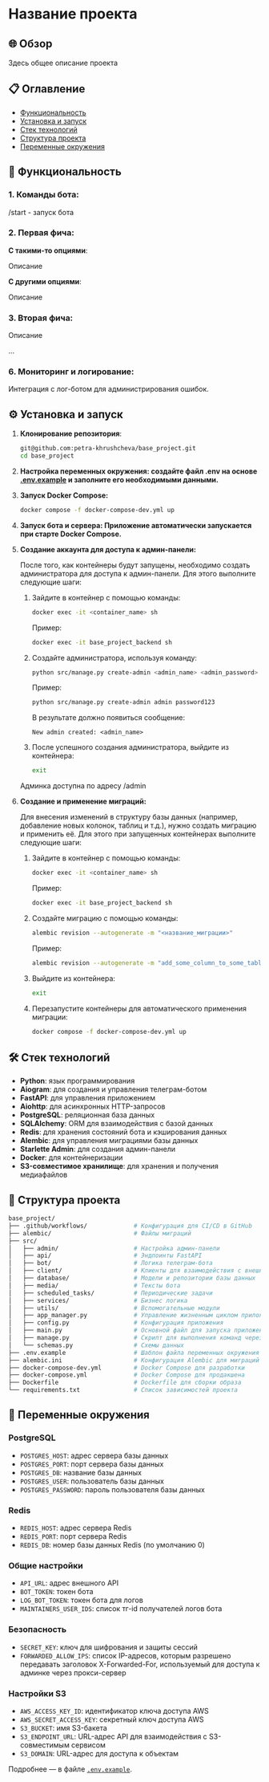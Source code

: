 # Название проекта
## 🌐 Обзор
Здесь общее описание проекта

## 📋 Оглавление
- [Функциональность](#-функциональность)
- [Установка и запуск](#️-установка-и-запуск)
- [Стек технологий](#-стек-технологий)
- [Структура проекта](#-структура-проекта)
- [Переменные окружения](#-переменные-окружения)

## 🚀 Функциональность
### 1. Команды бота:  

/start - запуск бота  

### 2. Первая фича:  

**С такими-то опциями**:  
  
Описание
  
**С другими опциями**:  
  
Описание  

### 3. Вторая фича:  
  
Описание  

...  

### 6. Мониторинг и логирование:  

Интеграция с лог-ботом для администрирования ошибок.

## ⚙️ Установка и запуск

1. **Клонирование репозитория**:
   ```bash
   git@github.com:petra-khrushcheva/base_project.git
   cd base_project
   ```

2. **Настройка переменных окружения: создайте файл .env на основе [.env.example](./.env.example) и заполните его необходимыми данными.**

3. **Запуск Docker Compose:**

   ```bash
   docker compose -f docker-compose-dev.yml up
   ```

4. **Запуск бота и сервера: Приложение автоматически запускается при старте Docker Compose.**

5. **Создание аккаунта для доступа к админ-панели:**

   После того, как контейнеры будут запущены, необходимо создать администратора для доступа к админ-панели. Для этого выполните следующие шаги:

   1. Зайдите в контейнер с помощью команды:
      ```bash
      docker exec -it <container_name> sh
      ```
      Пример:
      ```bash
      docker exec -it base_project_backend sh
      ```

   2. Создайте администратора, используя команду:
      ```bash
      python src/manage.py create-admin <admin_name> <admin_password>
      ```
      Пример:
      ```bash
      python src/manage.py create-admin admin password123
      ```
      В результате должно появиться сообщение:
      ```
      New admin created: <admin_name>
      ```
   3. После успешного создания администратора, выйдите из контейнера:
      ```bash
      exit
      ```

   Админка доступна по адресу /admin
   
6. **Создание и применение миграций:**

   Для внесения изменений в структуру базы данных (например, добавление новых колонок, таблиц и т.д.), нужно создать миграцию и применить её. Для этого при запущенных контейнерах выполните следующие шаги:

   1. Зайдите в контейнер с помощью команды:
      ```bash
      docker exec -it <container_name> sh
      ```
      Пример:
      ```bash
      docker exec -it base_project_backend sh
      ```

   2. Создайте миграцию с помощью команды:
      ```bash
      alembic revision --autogenerate -m "<название_миграции>"
      ```
      Пример:
      ```bash
      alembic revision --autogenerate -m "add_some_column_to_some_table"
      ```

   3. Выйдите из контейнера:
      ```bash
      exit
      ```

   4. Перезапустите контейнеры для автоматического применения миграции:
      ```bash
      docker compose -f docker-compose-dev.yml up
      ```


## 🛠 Стек технологий
- **Python**: язык программирования
- **Aiogram**: для создания и управления телеграм-ботом
- **FastAPI**: для управления приложением
- **Aiohttp**: для асинхронных HTTP-запросов
- **PostgreSQL**: реляционная база данных
- **SQLAlchemy**: ORM для взаимодействия с базой данных
- **Redis**: для хранения состояний бота и кэширования данных
- **Alembic**: для управления миграциями базы данных
- **Starlette Admin**: для создания админ-панели
- **Docker**: для контейнеризации
- **S3-совместимое хранилище**: для хранения и получения медиафайлов


## 📁 Структура проекта
```bash
base_project/
├── .github/workflows/             # Конфигурация для CI/CD в GitHub
├── alembic/                       # Файлы миграций
├── src/
│   ├── admin/                     # Настройка админ-панели
│   ├── api/                       # Эндпоинты FastAPI
│   ├── bot/                       # Логика телеграм-бота
│   ├── client/                    # Клиенты для взаимодействия с внешними API и сервисами
│   ├── database/                  # Модели и репозитории базы данных
│   ├── media/                     # Тексты бота
│   ├── scheduled_tasks/           # Периодические задачи
│   ├── services/                  # Бизнес логика 
│   ├── utils/                     # Вспомогательные модули
│   ├── app_manager.py             # Управление жизненным циклом приложения (инициализация, запуск, завершение)
│   ├── config.py                  # Конфигурация приложения
│   ├── main.py                    # Основной файл для запуска приложения
│   ├── manage.py                  # Скрипт для выполнения команд через CLI
│   └── schemas.py                 # Схемы данных
├── .env.example                   # Шаблон файла переменных окружения
├── alembic.ini                    # Конфигурация Alembic для миграций
├── docker-compose-dev.yml         # Docker Compose для разработки
├── docker-compose.yml             # Docker Compose для продакшена
├── Dockerfile                     # Dockerfile для сборки образа
└── requirements.txt               # Список зависимостей проекта
```

## 🔑 Переменные окружения

### PostgreSQL
- `POSTGRES_HOST`: адрес сервера базы данных
- `POSTGRES_PORT`: порт сервера базы данных
- `POSTGRES_DB`: название базы данных
- `POSTGRES_USER`: пользователь базы данных
- `POSTGRES_PASSWORD`: пароль пользователя базы данных

### Redis
- `REDIS_HOST`: адрес сервера Redis
- `REDIS_PORT`: порт сервера Redis
- `REDIS_DB`: номер базы данных Redis (по умолчанию 0)

### Общие настройки
- `API_URL`: адрес внешного API
- `BOT_TOKEN`: токен бота  
- `LOG_BOT_TOKEN`: токен бота для логов  
- `MAINTAINERS_USER_IDS`: список тг-id получателей логов бота

### Безопасность
- `SECRET_KEY`: ключ для шифрования и защиты сессий
- `FORWARDED_ALLOW_IPS`: список IP-адресов, которым разрешено передавать заголовок X-Forwarded-For, используемый для доступа к админке через прокси-сервер

### Настройки S3
- `AWS_ACCESS_KEY_ID`: идентификатор ключа доступа AWS
- `AWS_SECRET_ACCESS_KEY`: секретный ключ доступа AWS
- `S3_BUCKET`: имя S3-бакета
- `S3_ENDPOINT_URL`: URL-адрес API для взаимодействия с S3-совместимым сервисом
- `S3_DOMAIN`: URL-адрес для доступа к объектам

Подробнее — в файле [`.env.example`](./.env.example).